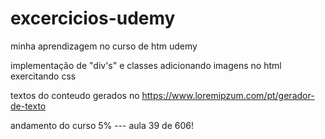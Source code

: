 # excercicios-udemy
minha aprendizagem no curso de htm udemy


implementação de "div's" e classes 
adicionando imagens no html 
exercitando css

textos do conteudo gerados no 
https://www.loremipzum.com/pt/gerador-de-texto


andamento do curso 5%  --- aula 39 de 606!
